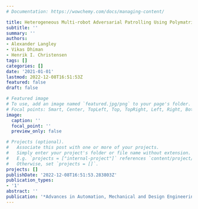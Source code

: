 ```yaml
---
# Documentation: https://wowchemy.com/docs/managing-content/

title: Heterogeneous Multi-robot Adversarial Patrolling Using Polymatrix Games
subtitle: ''
summary: ''
authors:
- Alexander Langley
- Vikas Dhiman
- Henrik I. Christensen
tags: []
categories: []
date: '2021-01-01'
lastmod: 2022-12-08T16:51:53Z
featured: false
draft: false

# Featured image
# To use, add an image named `featured.jpg/png` to your page's folder.
# Focal points: Smart, Center, TopLeft, Top, TopRight, Left, Right, BottomLeft, Bottom, BottomRight.
image:
  caption: ''
  focal_point: ''
  preview_only: false

# Projects (optional).
#   Associate this post with one or more of your projects.
#   Simply enter your project's folder or file name without extension.
#   E.g. `projects = ["internal-project"]` references `content/project/deep-learning/index.md`.
#   Otherwise, set `projects = []`.
projects: []
publishDate: '2022-12-08T16:51:53.283803Z'
publication_types:
- '1'
abstract: ''
publication: '*Advances in Automation, Mechanical and Design Engineering*'
---
```

